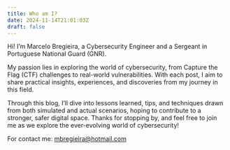 ```yaml
---
title: Who am I?
date: 2024-11-14T21:01:03Z
draft: false
---
```


Hi! I’m Marcelo Bregieira, a Cybersecurity Engineer and a Sergeant in Portuguese National Guard (GNR).

<!--more-->

My passion lies in exploring the world of cybersecurity, from Capture the Flag (CTF) challenges to real-world vulnerabilities. With each post, I aim to share practical insights, experiences, and discoveries from my journey in this field.

Through this blog, I’ll dive into lessons learned, tips, and techniques drawn from both simulated and actual scenarios, hoping to contribute to a stronger, safer digital space. Thanks for stopping by, and feel free to join me as we explore the ever-evolving world of cybersecurity!

For contact me: mbregieira@hotmail.com